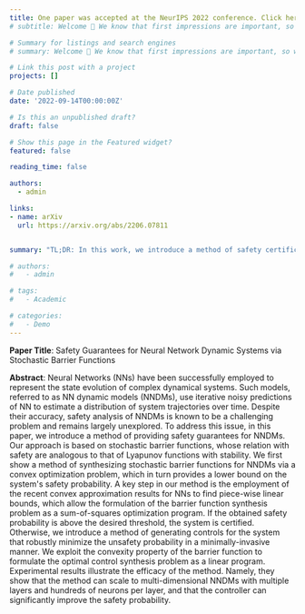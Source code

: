 ```yaml
---
title: One paper was accepted at the NeurIPS 2022 conference. Click here for more info.
# subtitle: Welcome 👋 We know that first impressions are important, so we've populated your new ite with some initial content to help you get familiar with everything in no time.

# Summary for listings and search engines
# summary: Welcome 👋 We know that first impressions are important, so we've populatReceived the Diversity and Inclusion Scholarship from the ME Department at CU Bouldered your new site with some initial content to help you get familiar with everything in no time.

# Link this post with a project
projects: []

# Date published
date: '2022-09-14T00:00:00Z'

# Is this an unpublished draft?
draft: false

# Show this page in the Featured widget?
featured: false

reading_time: false

authors:
  - admin

links:
- name: arXiv
  url: https://arxiv.org/abs/2206.07811


summary: "TL;DR: In this work, we introduce a method of safety certification and control for neural network dynamic systems via stochastic barrier functions."

# authors:
#   - admin

# tags:
#   - Academic

# categories:
#   - Demo
---
```

**Paper Title**: Safety Guarantees for Neural Network Dynamic Systems via Stochastic Barrier Functions


**Abstract**: Neural Networks (NNs) have been successfully employed to represent the state evolution of complex dynamical systems.  Such models, referred to as NN dynamic models (NNDMs), use iterative noisy predictions of NN to estimate a distribution of system trajectories over time. Despite their accuracy, safety analysis of NNDMs is known to be a challenging problem and remains largely unexplored.  To address this issue, in this paper, we introduce a method of providing safety guarantees for NNDMs.  Our approach is based on stochastic barrier functions, whose relation with safety are analogous to that of Lyapunov functions with stability.  We first show a method of synthesizing stochastic barrier functions for NNDMs via a convex optimization problem, which in turn provides a lower bound on the system's safety probability.  A key step in our method is the employment of the recent convex approximation results for NNs to find piece-wise linear bounds, which allow the formulation of the barrier function synthesis problem as a sum-of-squares optimization program.  If the obtained safety probability is above the desired threshold, the system is certified.  Otherwise, we introduce a method of generating controls for the system that robustly minimize the unsafety probability in a minimally-invasive manner.  We exploit the convexity property of the barrier function to formulate the optimal control synthesis problem as a linear program.  Experimental results illustrate the efficacy of the method. Namely, they show that the method can scale to multi-dimensional NNDMs with multiple layers and hundreds of neurons per layer, and that the controller can significantly improve the safety probability.